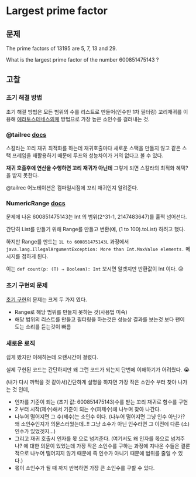 # Largest prime factor

## 문제

The prime factors of 13195 are 5, 7, 13 and 29.

What is the largest prime factor of the number 600851475143 ?

## 고찰

### 초기 해결 방법

초기 해결 방법은 모든 범위의 수를 리스트로 만들어(인수만 1차 필터링) 꼬리재귀를 이용해 [에라토스테네스의체](https://namu.wiki/w/%EC%97%90%EB%9D%BC%ED%86%A0%EC%8A%A4%ED%85%8C%EB%84%A4%EC%8A%A4%EC%9D%98%20%EC%B2%B4) 방법으로 가장 높은 소인수를 걸러내는 것.

### @tailrec [docs](http://www.scala-lang.org/api/current/index.html#scala.annotation.tailrec)

스칼라는 꼬리 재귀 최적화를 하는데 재귀호출마다 새로운 스택을 만들지 않고 같은 스택 프레임을 재활용하기 때문에 루프와 성능차이가 거의 없다고 볼 수 있다.

**재귀 호출후에 연산을 수행하면 꼬리 재귀가 아닌데** 그렇게 되면 스칼라의 최적화 혜택?을 받지 못한다.

@tailrec 어노테이션은 컴파일시점에 꼬리 재귀인지 알려준다.

### NumericRange [docs](http://www.scala-lang.org/api/current/index.html#scala.collection.immutable.NumericRange)

문제에 나온 600851475143는 Int 의 범위(2^31-1, 2147483647)를 훌쩍 넘어선다.

간단히 List를 만들기 위해 Range를 만들고 변환(예, (1 to 100).toList) 하려고 했다.

하지만 Range를 만드는 `1L to 600851475143L` 과정에서 `java.lang.IllegalArgumentException: More than Int.MaxValue elements.` 메시지를 접하게 된다.

이는 `def count(p: (T) ⇒ Boolean): Int` 보시면 알겟지만 반환값이 Int 이다. :disappointed_relieved:

### 초기 구현의 문제

[초기 구현](https://github.com/cameo-js/euler/blob/7b8cbf971c1eb6774c8ccfda12bb35feaec53327/003/LargestPrimeFactor.sc)의 문제는 크게 두 가지 였다.

- Range로 해당 범위를 만들지 못하는 것(사용법 미숙)
- 해당 범위의 리스트를 만들고 필터링을 하는것은 성능상 결과를 보는것 보다 팬이 도는 소리를 듣는것이 빠름

### 새로운 로직

쉽게 봤지만 이해하는데 오랜시간이 걸렸다.

실제 구현된 코드는 간단하지만 왜 그런 코드가 되는지 단번에 이해하기가 어려웠다. :sob:

(내가 다시 까먹을 것 같아서)간단하게 설명을 하자면 가장 작은 소인수 부터 찾아 나가는 것 인데,

- 인자를 기준이 되는 (초기 값: 600851475143)수를 받는 꼬리 재귀로 함수를 구현
- 2 부터 시작(제수)해서 기준이 되는 수(피제수)에 나누며 찾아 나간다.
- 나누어 떨어지면 그 수(제수)는 소인수 이다. (나누어 떨어지면 그냥 인수 아닌가? 왜 소인수인지가 의문스러웠는데..!! 그냥 소수가 아닌 인수라면 그 이전에 다른 (소)인수가 있었겟지...)
- 그리고 재귀 호출시 인자를 몫 으로 넘겨준다. (여기서도 왜 인자를 몫으로 넘겨주나? 에 대한 의문이 있었는데 가장 작은 소인수를 구하는 과정에 지나온 수들은 결론적으로 나누어 떨어지지 않기 때문에 즉 인수가 아니기 때문에 범위를 줄일 수 있다.)
- 몫이 소인수가 될 때 까지 반복하면 가장 큰 소인수를 구할 수 있다.
